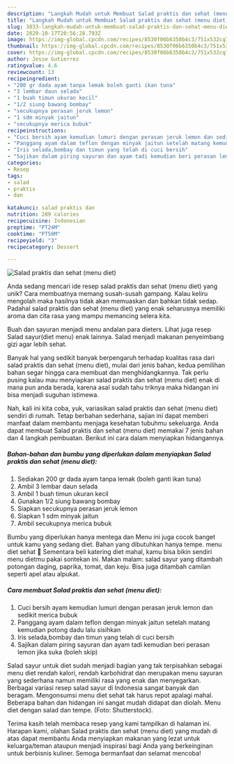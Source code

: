 ```yaml
---
description: "Langkah Mudah untuk Membuat Salad praktis dan sehat (menu diet) Anti Gagal"
title: "Langkah Mudah untuk Membuat Salad praktis dan sehat (menu diet) Anti Gagal"
slug: 3833-langkah-mudah-untuk-membuat-salad-praktis-dan-sehat-menu-diet-anti-gagal
date: 2020-10-17T20:56:28.793Z
image: https://img-global.cpcdn.com/recipes/8530f06b6350b4c3/751x532cq70/salad-praktis-dan-sehat-menu-diet-foto-resep-utama.jpg
thumbnail: https://img-global.cpcdn.com/recipes/8530f06b6350b4c3/751x532cq70/salad-praktis-dan-sehat-menu-diet-foto-resep-utama.jpg
cover: https://img-global.cpcdn.com/recipes/8530f06b6350b4c3/751x532cq70/salad-praktis-dan-sehat-menu-diet-foto-resep-utama.jpg
author: Jesse Gutierrez
ratingvalue: 4.6
reviewcount: 13
recipeingredient:
- "200 gr dada ayam tanpa lemak boleh ganti ikan tuna"
- "3 lembar daun selada"
- "1 buah timun ukuran kecil"
- "1/2 siung bawang bombay"
- "secukupnya perasan jeruk lemon"
- "1 sdm minyak jaitun"
- "secukupnya merica bubuk"
recipeinstructions:
- "Cuci bersih ayam kemudian lumuri dengan perasan jeruk lemon dan sedikit merica bubuk"
- "Panggang ayam dalam teflon dengan minyak jaitun setelah matang kemudian potong dadu lalu sisihkan"
- "Iris selada,bombay dan timun yang telah di cuci bersih"
- "Sajikan dalam piring sayuran dan ayam tadi kemudian beri perasan lemon jika suka (boleh skip)"
categories:
- Resep
tags:
- salad
- praktis
- dan

katakunci: salad praktis dan 
nutrition: 289 calories
recipecuisine: Indonesian
preptime: "PT24M"
cooktime: "PT50M"
recipeyield: "3"
recipecategory: Dessert

---
```



![Salad praktis dan sehat (menu diet)](https://img-global.cpcdn.com/recipes/8530f06b6350b4c3/751x532cq70/salad-praktis-dan-sehat-menu-diet-foto-resep-utama.jpg)

Anda sedang mencari ide resep salad praktis dan sehat (menu diet) yang unik? Cara membuatnya memang susah-susah gampang. Kalau keliru mengolah maka hasilnya tidak akan memuaskan dan bahkan tidak sedap. Padahal salad praktis dan sehat (menu diet) yang enak seharusnya memiliki aroma dan cita rasa yang mampu memancing selera kita.

Buah dan sayuran menjadi menu andalan para dieters. Lihat juga resep Salad sayur(diet menu) enak lainnya. Salad menjadi makanan penyeimbang gizi agar lebih sehat.

Banyak hal yang sedikit banyak berpengaruh terhadap kualitas rasa dari salad praktis dan sehat (menu diet), mulai dari jenis bahan, kedua pemilihan bahan segar hingga cara membuat dan menghidangkannya. Tak perlu pusing kalau mau menyiapkan salad praktis dan sehat (menu diet) enak di mana pun anda berada, karena asal sudah tahu triknya maka hidangan ini bisa menjadi suguhan istimewa.


Nah, kali ini kita coba, yuk, variasikan salad praktis dan sehat (menu diet) sendiri di rumah. Tetap berbahan sederhana, sajian ini dapat memberi manfaat dalam membantu menjaga kesehatan tubuhmu sekeluarga. Anda dapat membuat Salad praktis dan sehat (menu diet) memakai 7 jenis bahan dan 4 langkah pembuatan. Berikut ini cara dalam menyiapkan hidangannya.

<!--inarticleads1-->

##### Bahan-bahan dan bumbu yang diperlukan dalam menyiapkan Salad praktis dan sehat (menu diet):

1. Sediakan 200 gr dada ayam tanpa lemak (boleh ganti ikan tuna)
1. Ambil 3 lembar daun selada
1. Ambil 1 buah timun ukuran kecil
1. Gunakan 1/2 siung bawang bombay
1. Siapkan secukupnya perasan jeruk lemon
1. Siapkan 1 sdm minyak jaitun
1. Ambil secukupnya merica bubuk


Bumbu yang diperlukan hanya mentega dan Menu ini juga cocok banget untuk kamu yang sedang diet. Bahan yang dibutuhkan hanya tempe. menu diet sehat 🌽 Sementara beli katering diet mahal, kamu bisa bikin sendiri menu dietmu pakai sontekan ini. Makan malam: salad sayur yang ditambah potongan daging, paprika, tomat, dan keju. Bisa juga ditambah camilan seperti apel atau alpukat. 

<!--inarticleads2-->

##### Cara membuat Salad praktis dan sehat (menu diet):

1. Cuci bersih ayam kemudian lumuri dengan perasan jeruk lemon dan sedikit merica bubuk
1. Panggang ayam dalam teflon dengan minyak jaitun setelah matang kemudian potong dadu lalu sisihkan
1. Iris selada,bombay dan timun yang telah di cuci bersih
1. Sajikan dalam piring sayuran dan ayam tadi kemudian beri perasan lemon jika suka (boleh skip)


Salad sayur untuk diet sudah menjadi bagian yang tak terpisahkan sebagai menu diet rendah kalori, rendah karbohidrat dan merupakan menu sayuran yang sederhana namun memiliki rasa yang enak dan menyegarkan. Berbagai variasi resep salad sayur di Indonesia sangat banyak dan beragam. Mengonsumsi menu diet sehat tak harus repot apalagi mahal. Beberapa bahan dan hidangan ini sangat mudah didapat dan diolah. Menu diet dengan salad dan tempe. (Foto: Shutterstock). 

Terima kasih telah membaca resep yang kami tampilkan di halaman ini. Harapan kami, olahan Salad praktis dan sehat (menu diet) yang mudah di atas dapat membantu Anda menyiapkan makanan yang lezat untuk keluarga/teman ataupun menjadi inspirasi bagi Anda yang berkeinginan untuk berbisnis kuliner. Semoga bermanfaat dan selamat mencoba!
